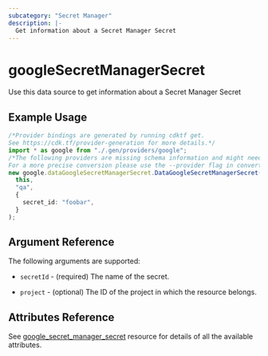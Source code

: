 ```yaml
---
subcategory: "Secret Manager"
description: |-
  Get information about a Secret Manager Secret
---
```


# googleSecretManagerSecret

Use this data source to get information about a Secret Manager Secret

## Example Usage

```typescript
/*Provider bindings are generated by running cdktf get.
See https://cdk.tf/provider-generation for more details.*/
import * as google from "./.gen/providers/google";
/*The following providers are missing schema information and might need manual adjustments to synthesize correctly: google.
For a more precise conversion please use the --provider flag in convert.*/
new google.dataGoogleSecretManagerSecret.DataGoogleSecretManagerSecret(
  this,
  "qa",
  {
    secret_id: "foobar",
  }
);

```

## Argument Reference

The following arguments are supported:

*   `secretId` - (required) The name of the secret.

*   `project` - (optional) The ID of the project in which the resource belongs.

## Attributes Reference

See [google\_secret\_manager\_secret](https://registry.terraform.io/providers/hashicorp/google/latest/docs/resources/secret_manager_secret) resource for details of all the available attributes.
